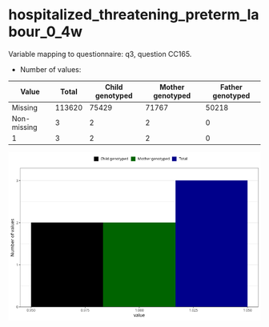 # hospitalized_threatening_preterm_labour_0_4w
Variable mapping to questionnaire: q3, question CC165.
- Number of values:

| Value | Total | Child genotyped | Mother genotyped | Father genotyped |
| ----- | ----- | --------------- | ---------------- | ---------------- |
| Missing | 113620 | 75429 | 71767 | 50218 |
| Non-missing | 3 | 2 | 2 | 0 |
| 1 | 3 | 2 | 2 | 0 |



![](hospitalized_threatening_preterm_labour_0_4w_n.png)



